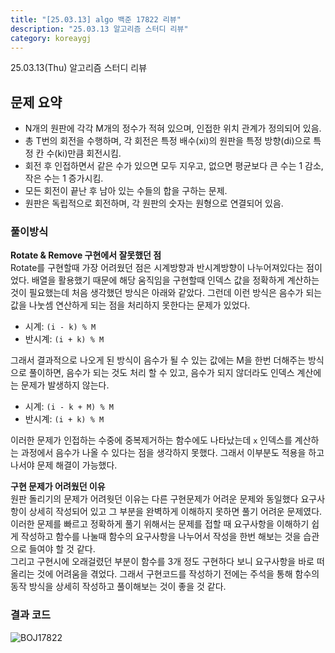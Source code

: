 ```yaml
---
title: "[25.03.13] algo 백준 17822 리뷰"
description: "25.03.13 알고리즘 스터디 리뷰"
category: koreaygj
---
```


25.03.13(Thu) 알고리즘 스터디 리뷰

## 문제 요약

- N개의 원판에 각각 M개의 정수가 적혀 있으며, 인접한 위치 관계가 정의되어 있음.
- 총 T번의 회전을 수행하며, 각 회전은 특정 배수(xi)의 원판을 특정 방향(di)으로 특정 칸 수(ki)만큼 회전시킴.
- 회전 후 인접하면서 같은 수가 있으면 모두 지우고, 없으면 평균보다 큰 수는 1 감소, 작은 수는 1 증가시킴.
- 모든 회전이 끝난 후 남아 있는 수들의 합을 구하는 문제.
- 원판은 독립적으로 회전하며, 각 원판의 숫자는 원형으로 연결되어 있음.

### 풀이방식

**Rotate & Remove 구현에서 잘못했던 점**  
Rotate를 구현할때 가장 어려웠던 점은 시계방향과 반시계방향이 나누어져있다는 점이었다. 배열을 활용했기 때문에 해당 움직임을 구현할때 인덱스 값을 정확하게 계산하는 것이 필요했는데 처음 생각했던 방식은 아래와 같았다. 그런데 이런 방식은 음수가 되는 값을 나눗셈 연산하게 되는 점을 처리하지 못한다는 문제가 있었다.

- 시계: `(i - k) % M`
- 반시계: `(i + k) % M`

그래서 결과적으로 나오게 된 방식이 음수가 될 수 있는 값에는 M을 한번 더해주는 방식으로 풀이하면, 음수가 되는 것도 처리 할 수 있고, 음수가 되지 않더라도 인덱스 계산에는 문제가 발생하지 않는다.

- 시계: `(i - k + M) % M`
- 반시계: `(i + k) % M`

이러한 문제가 인접하는 수중에 중복제거하는 함수에도 나타났는데 `x` 인덱스를 계산하는 과정에서 음수가 나올 수 있다는 점을 생각하지 못했다. 그래서 이부분도 적용을 하고 나서야 문제 해결이 가능했다.

**구현 문제가 어려웠던 이유**  
원판 돌리기의 문제가 어려웟던 이유는 다른 구현문제가 어려운 문제와 동일했다 요구사항이 상세히 작성되어 있고 그 부분을 완벽하게 이해하지 못하면 풀기 어려운 문제였다. 이러한 문제를 빠르고 정확하게 풀기 위해서는 문제를 접할 때 요구사항을 이해하기 쉽게 작성하고 함수를 나눌때 함수의 요구사항을 나누어서 작성을 한번 해보는 것을 습관으로 들여야 할 것 같다.  
그리고 구현시에 오래걸렸던 부분이 함수를 3개 정도 구현하다 보니 요구사항을 바로 떠올리는 것에 어려움을 겪었다. 그래서 구현코드를 작성하기 전에는 주석을 통해 함수의 동작 방식을 상세히 작성하고 풀이해보는 것이 좋을 것 같다.

### 결과 코드

![BOJ17822](https://i.imgur.com/aL0R5Lc.png)
